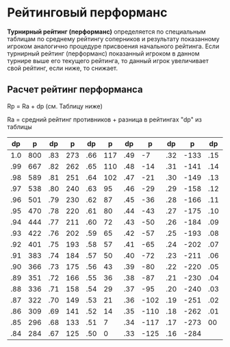 # Рейтинговый перформанс

**Турнирный рейтинг (перформанс)** определяется по специальным таблицам по среднему рейтингу соперников и результату показанному игроком аналогично процедуре присвоения начального рейтинга. Если турнирный рейтинг (перформанс) показанный игроком в данном турнире выше его текущего рейтинга, то данный игрок увеличивает свой рейтинг, если ниже, то снижает.

## Расчет рейтинг перформанса

Rp = Ra + dp (см. Таблицу ниже)

Ra = средний рейтинг противников + разница в рейтингах "dp" из таблицы

| dp  | p   | dp  | p   | dp  | p   | dp  | p    | dp  | p    | dp  | p    |
| --- | --- | --- | --- | --- | --- | --- | ---- | --- | ---- | --- | ---- |
| 1.0 | 800 | .83 | 273 | .66 | 117 | .49 | -7   | .32 | -133 | .15 | -296 |
| .99 | 667 | .82 | 262 | .65 | 110 | .48 | -14  | .31 | -141 | .14 | -309 |
| .98 | 589 | .81 | 251 | .64 | 102 | .47 | -21  | .30 | -149 | .13 | -322 |
| .97 | 538 | .80 | 240 | .63 | 95  | .46 | -29  | .29 | -158 | .12 | -336 |
| .96 | 501 | .79 | 230 | .62 | 87  | .45 | -36  | .28 | -166 | .11 | -351 |
| .95 | 470 | .78 | 220 | .61 | 80  | .44 | -43  | .27 | -175 | .10 | -366 |
| .94 | 444 | .77 | 211 | .60 | 72  | .43 | -50  | .26 | -184 | .09 | -383 |
| .93 | 422 | .76 | 202 | .59 | 65  | .42 | -57  | .25 | -193 | .08 | -401 |
| .92 | 401 | .75 | 193 | .58 | 57  | .41 | -65  | .24 | -202 | .07 | -422 |
| .91 | 383 | .74 | 184 | .57 | 50  | .40 | -72  | .23 | -211 | .06 | -444 |
| .90 | 366 | .73 | 175 | .56 | 43  | .39 | -80  | .22 | -220 | .05 | -470 |
| .89 | 351 | .72 | 166 | .55 | 36  | .38 | -87  | .21 | -230 | .04 | -501 |
| .88 | 336 | .71 | 158 | .54 | 29  | .37 | -95  | .20 | -240 | .03 | -538 |
| .87 | 322 | .70 | 149 | .53 | 21  | .36 | -102 | .19 | -251 | .02 | -589 |
| .86 | 309 | .69 | 141 | .52 | 14  | .35 | -110 | .18 | -262 | .01 | -677 |
| .85 | 296 | .68 | 133 | .51 | 7   | .34 | -117 | .17 | -273 | 00  | -800 |
| .84 | 284 | .67 | 125 | .50 | 0   | .33 | -125 | .16 | -284 |     |      |
